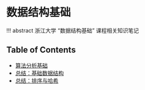 # 数据结构基础

!!! abstract
    浙江大学 “数据结构基础” 课程相关知识笔记

## Table of Contents
- [算法分析基础](topic1/)
- [总结：基础数据结构](summary1/)
- [总结：排序与哈希](summary2/)